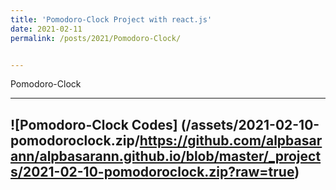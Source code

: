 ```yaml
---
title: 'Pomodoro-Clock Project with react.js'
date: 2021-02-11
permalink: /posts/2021/Pomodoro-Clock/


---
```


   Pomodoro-Clock 
  
  
---







![Pomodoro-Clock Codes] (/assets/2021-02-10-pomodoroclock.zip/https://github.com/alpbasarann/alpbasarann.github.io/blob/master/_projects/2021-02-10-pomodoroclock.zip?raw=true)
---

